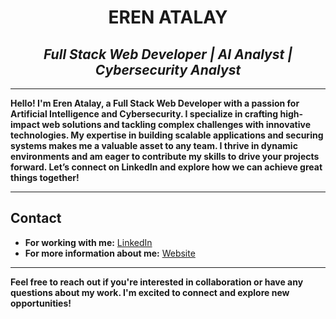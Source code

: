 # **<div align="center">EREN ATALAY</div>**  

## *<div align="center">Full Stack Web Developer | AI Analyst | Cybersecurity Analyst<div>*

---

**Hello! I'm Eren Atalay, a Full Stack Web Developer with a passion for Artificial Intelligence and Cybersecurity. I specialize in crafting high-impact web solutions and tackling complex challenges with innovative technologies. My expertise in building scalable applications and securing systems makes me a valuable asset to any team. I thrive in dynamic environments and am eager to contribute my skills to drive your projects forward. Let’s connect on LinkedIn and explore how we can achieve great things together!**

---

## **Contact**

- **For working with me:** [LinkedIn](https://www.linkedin.com/in/eren-atalay-222460251/)
- **For more information about me:** [Website](https://atalayeren.com)

---

**Feel free to reach out if you're interested in collaboration or have any questions about my work. I'm excited to connect and explore new opportunities!**
